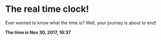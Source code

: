 # The real time clock!

Ever wanted to know what the time is? Well, your journey is about to end!

**The time is Nov 30, 2017, 16:37**